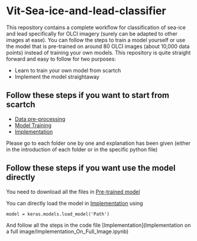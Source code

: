 # Vit-Sea-ice-and-lead-classifier 
This repository contains a complete workflow for classification of sea-ice and lead specifically for OLCI imagery (surely can be adapted to other images at ease). 
You can follow the steps to train a model yourself or use the model that is pre-trained on around 80 OLCI images (about 10,000 data points) 
instead of training your own models.
This repository is quite straight forward and easy to follow for two purposes:
* Learn to train your own model from scartch 
* Implement the model straightaway

## Follow these steps if you want to start from scartch
* [Data pre-processing](Vit-Sea-ice-and-lead-classifier/Data_Pre-processing)
* [Model Training](Vit-Sea-ice-and-lead-classifier/Model_Training)
* [Implementation](Vit-Sea-ice-and-lead-classifier/Implementation_on_a_full_image)

Please go to each folder one by one and explanation has been given (either in the introduction of each folder or in the specific python file)

## Follow these steps if you want use the model directly

You need to download all the files in [Pre-trained model](Vit-Sea-ice-and-lead-classifier/Pre_trained_model)

You can directly load the model in [Implementation](Vit-Sea-ice-and-lead-classifier/Implementation_on_a_full_image/Implementation_On_Full_Image.ipynb)
using 
``` 
model = keras.models.load_model('Path') 
```
And follow all the steps in the code file [Implementation](Implementation on a full image/Implementation_On_Full_Image.ipynb)
